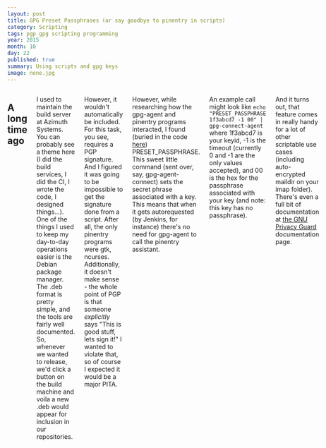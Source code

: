 ```yaml
---
layout: post
title: GPG Preset Passphrases (or say goodbye to pinentry in scripts)
category: Scripting
tags: pgp gpg scripting programming
year: 2015
month: 10
day: 22
published: true
summary: Using scripts and gpg keys
image: none.jpg
---
```


<div class="row">
   <div class="span9 columns">
      <h2>A long time ago</h2>
      <p>I used to maintain the build server at Azimuth Systems. You can probably see a theme here (I did the build services, I did the CI, I wrote the code, I designed things...). One of the things I used to keep my day-to-day operations easier is the Debian package manager. The .deb format is pretty simple, and the tools are fairly well documented. So, whenever we wanted to release, we'd click a button on the build machine and voila a new .deb would appear for inclusion in our repositories.</p>
      <p>However, it wouldn't automatically be included. For this task, you see, requires a PGP signature. And I figured it was going to be impossible to get the signature done from a script. After all, the only pinentry programs were gtk, ncurses. Additionally, it doesn't make sense - the whole point of PGP is that someone <i>explicitly</i> says "This is good stuff, lets sign it!" I wanted to violate that, so of course I expected it would be a major PITA.</p>
      <p>However, while researching how the gpg-agent and pinentry programs interacted, I found (buried in the code <a href="http://git.gnupg.org/cgi-bin/gitweb.cgi?p=gnupg.git;a=blob;f=agent/command.c;h=93932120d4f8b50f6c94648511c8a1a8bebaa3b8;hb=refs/heads/STABLE-BRANCH-2-0#l1466">here</a>) PRESET_PASSPHRASE. This sweet little command (sent over, say, gpg-agent-connect) sets the secret phrase associated with a key. This means that when it gets autorequested (by Jenkins, for instance) there's no need for gpg-agent to call the pinentry assistant.</p>
      <p>An example call might look like <code>echo "PRESET_PASSPHRASE 1f3abcd7 -1 00" | gpg-connect-agent</code> where 1f3abcd7 is your keyid, -1 is the timeout (currently 0 and -1 are the only values accepted), and 00 is the hex for the passphrase associated with your key (and note: this key has no passphrase).</p>
      <p>And it turns out, that feature comes in really handy for a lot of other scriptable use cases (including auto-encrypted maildir on your imap folder). There's even a full bit of documentation at <a href="https://www.gnupg.org/documentation/manuals/gnupg/Agent-PRESET_005fPASSPHRASE.html">the GNU Privacy Guard</a> documentation page.</p>
   </div>
</div>


